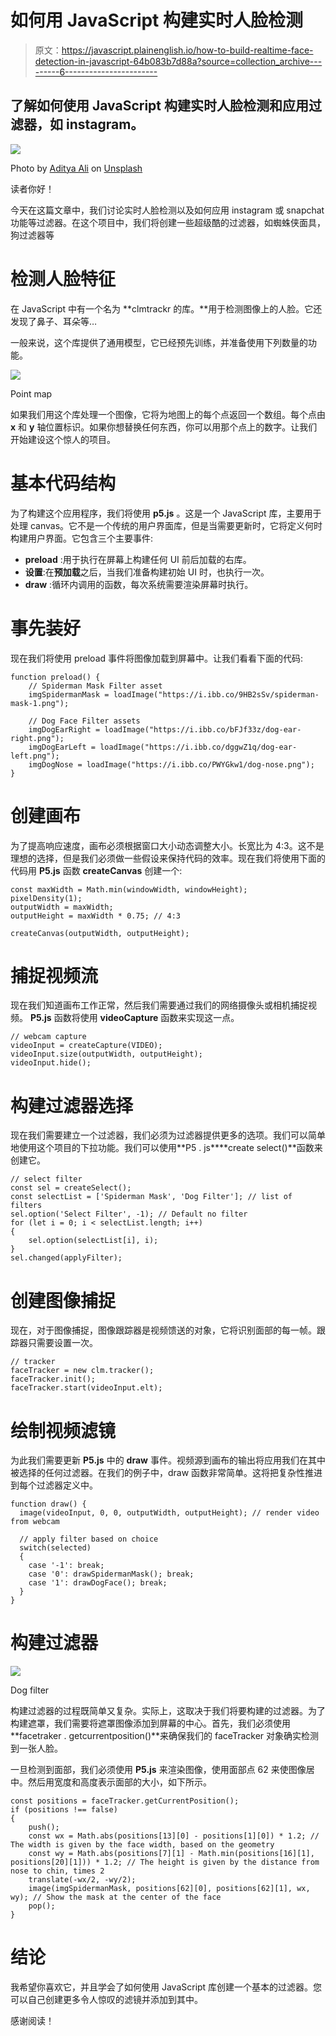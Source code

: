 # 如何用 JavaScript 构建实时人脸检测

> 原文：<https://javascript.plainenglish.io/how-to-build-realtime-face-detection-in-javascript-64b083b7d88a?source=collection_archive---------6----------------------->

## 了解如何使用 JavaScript 构建实时人脸检测和应用过滤器，如 instagram。

![](img/68031b0a1b4446485b9641093d87b643.png)

Photo by [Aditya Ali](https://unsplash.com/@aditya_ali?utm_source=medium&utm_medium=referral) on [Unsplash](https://unsplash.com?utm_source=medium&utm_medium=referral)

读者你好！

今天在这篇文章中，我们讨论实时人脸检测以及如何应用 instagram 或 snapchat 功能等过滤器。在这个项目中，我们将创建一些超级酷的过滤器，如蜘蛛侠面具，狗过滤器等

# 检测人脸特征

在 JavaScript 中有一个名为 **clmtrackr 的库。**用于检测图像上的人脸。它还发现了鼻子、耳朵等…

一般来说，这个库提供了通用模型，它已经预先训练，并准备使用下列数量的功能。

![](img/b1cfe244fb0eb3f99d719caaaf2c5121.png)

Point map

如果我们用这个库处理一个图像，它将为地图上的每个点返回一个数组。每个点由 **x** 和 **y** 轴位置标识。如果你想替换任何东西，你可以用那个点上的数字。让我们开始建设这个惊人的项目。

# 基本代码结构

为了构建这个应用程序，我们将使用 **p5.js** 。这是一个 JavaScript 库，主要用于处理 canvas。它不是一个传统的用户界面库，但是当需要更新时，它将定义何时构建用户界面。它包含三个主要事件:

*   **preload** :用于执行在屏幕上构建任何 UI 前后加载的右库。
*   **设置**:在**预加载**之后，当我们准备构建初始 UI 时，也执行一次。
*   **draw** :循环内调用的函数，每次系统需要渲染屏幕时执行。

# 事先装好

现在我们将使用 preload 事件将图像加载到屏幕中。让我们看看下面的代码:

```
function preload() {
    // Spiderman Mask Filter asset
    imgSpidermanMask = loadImage("https://i.ibb.co/9HB2sSv/spiderman-mask-1.png");

    // Dog Face Filter assets
    imgDogEarRight = loadImage("https://i.ibb.co/bFJf33z/dog-ear-right.png");
    imgDogEarLeft = loadImage("https://i.ibb.co/dggwZ1q/dog-ear-left.png");
    imgDogNose = loadImage("https://i.ibb.co/PWYGkw1/dog-nose.png");
}
```

# 创建画布

为了提高响应速度，画布必须根据窗口大小动态调整大小。长宽比为 4∶3。这不是理想的选择，但是我们必须做一些假设来保持代码的效率。现在我们将使用下面的代码用 **P5.js** 函数 **createCanvas** 创建一个:

```
const maxWidth = Math.min(windowWidth, windowHeight);
pixelDensity(1);
outputWidth = maxWidth;
outputHeight = maxWidth * 0.75; // 4:3

createCanvas(outputWidth, outputHeight);
```

# 捕捉视频流

现在我们知道画布工作正常，然后我们需要通过我们的网络摄像头或相机捕捉视频。 **P5.js** 函数将使用 **videoCapture** 函数来实现这一点。

```
// webcam capture
videoInput = createCapture(VIDEO);
videoInput.size(outputWidth, outputHeight);
videoInput.hide();
```

# 构建过滤器选择

现在我们需要建立一个过滤器，我们必须为过滤器提供更多的选项。我们可以简单地使用这个项目的下拉功能。我们可以使用**P5 . js****create select()**函数来创建它。

```
// select filter
const sel = createSelect();
const selectList = ['Spiderman Mask', 'Dog Filter']; // list of filters
sel.option('Select Filter', -1); // Default no filter
for (let i = 0; i < selectList.length; i++)
{
    sel.option(selectList[i], i);
}
sel.changed(applyFilter);
```

# 创建图像捕捉

现在，对于图像捕捉，图像跟踪器是视频馈送的对象，它将识别面部的每一帧。跟踪器只需要设置一次。

```
// tracker
faceTracker = new clm.tracker();
faceTracker.init();
faceTracker.start(videoInput.elt);
```

# 绘制视频滤镜

为此我们需要更新 **P5.js** 中的 **draw** 事件。视频源到画布的输出将应用我们在其中被选择的任何过滤器。在我们的例子中，draw 函数非常简单。这将把复杂性推进到每个过滤器定义中。

```
function draw() {
  image(videoInput, 0, 0, outputWidth, outputHeight); // render video from webcam

  // apply filter based on choice
  switch(selected)
  {
    case '-1': break;
    case '0': drawSpidermanMask(); break;
    case '1': drawDogFace(); break;
  }
}
```

# 构建过滤器

![](img/be4aaf32848a48579959b2ccb789a2e3.png)

Dog filter

构建过滤器的过程既简单又复杂。实际上，这取决于我们将要构建的过滤器。为了构建遮罩，我们需要将遮罩图像添加到屏幕的中心。首先，我们必须使用**facetraker . getcurrentposition()**来确保我们的 faceTracker 对象确实检测到一张人脸。

一旦检测到面部，我们必须使用 **P5.js** 来渲染图像，使用面部点 62 来使图像居中。然后用宽度和高度表示面部的大小，如下所示。

```
const positions = faceTracker.getCurrentPosition();
if (positions !== false)
{
    push();
    const wx = Math.abs(positions[13][0] - positions[1][0]) * 1.2; // The width is given by the face width, based on the geometry
    const wy = Math.abs(positions[7][1] - Math.min(positions[16][1], positions[20][1])) * 1.2; // The height is given by the distance from nose to chin, times 2
    translate(-wx/2, -wy/2);
    image(imgSpidermanMask, positions[62][0], positions[62][1], wx, wy); // Show the mask at the center of the face
    pop();
}
```

# 结论

我希望你喜欢它，并且学会了如何使用 JavaScript 库创建一个基本的过滤器。您可以自己创建更多令人惊叹的滤镜并添加到其中。

感谢阅读！